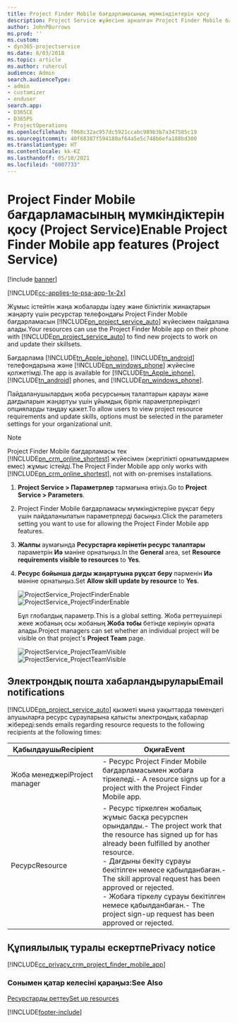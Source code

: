 ```yaml
---
title: Project Finder Mobile бағдарламасының мүмкіндіктерін қосу
description: Project Service жүйесіне арналған Project Finder Mobile бағдарламасы мүмкіндіктерін қосу жолы
author: JohnPBurrows
ms.prod: ''
ms.custom:
- dyn365-projectservice
ms.date: 8/03/2018
ms.topic: article
ms.author: ruhercul
audience: Admin
search.audienceType:
- admin
- customizer
- enduser
search.app:
- D365CE
- D365PS
- ProjectOperations
ms.openlocfilehash: f068c32ac957dc5921ccabc989b3b7a347585c19
ms.sourcegitcommit: 40f68387f594180af64a5e5c748b6efa188bd300
ms.translationtype: HT
ms.contentlocale: kk-KZ
ms.lasthandoff: 05/10/2021
ms.locfileid: "6007733"
---
```

# <a name="enable-project-finder-mobile-app-features-project-service"></a><span data-ttu-id="7c234-103">Project Finder Mobile бағдарламасының мүмкіндіктерін қосу (Project Service)</span><span class="sxs-lookup"><span data-stu-id="7c234-103">Enable Project Finder Mobile app features (Project Service)</span></span>

[!include [banner](../includes/psa-now-project-operations.md)]

[!INCLUDE[cc-applies-to-psa-app-1x-2x](../includes/cc-applies-to-psa-app-1x-2x.md)]

<span data-ttu-id="7c234-104">Жұмыс істейтін жаңа жобаларды іздеу және біліктілік жинақтарын жаңарту үшін ресурстар телефондағы Project Finder Mobile бағдарламасын [!INCLUDE[pn_project_service_auto](../includes/pn-project-service-auto.md)] жүйесімен пайдалана алады.</span><span class="sxs-lookup"><span data-stu-id="7c234-104">Your resources can use the Project Finder Mobile app on their phone with [!INCLUDE[pn_project_service_auto](../includes/pn-project-service-auto.md)] to find new projects to work on and update their skillsets.</span></span>  
  
 <span data-ttu-id="7c234-105">Бағдарлама [!INCLUDE[tn_Apple_iphone](../includes/tn-apple-iphone.md)], [!INCLUDE[tn_android](../includes/tn-android.md)] телефондарына және [!INCLUDE[pn_windows_phone](../includes/pn-windows-phone.md)] жүйесіне қолжетімді.</span><span class="sxs-lookup"><span data-stu-id="7c234-105">The app is available for [!INCLUDE[tn_Apple_iphone](../includes/tn-apple-iphone.md)], [!INCLUDE[tn_android](../includes/tn-android.md)] phones, and [!INCLUDE[pn_windows_phone](../includes/pn-windows-phone.md)].</span></span>  
    
 <span data-ttu-id="7c234-106">Пайдаланушылардың жоба ресурсының талаптарын қарауы және дағдыларын жаңартуы үшін ұйымдық бірлік параметрлеріндегі опцияларды таңдау қажет.</span><span class="sxs-lookup"><span data-stu-id="7c234-106">To allow users to view project resource requirements and update skills, options must be selected in the parameter settings for your organizational unit.</span></span>
  
> [!NOTE]
>  <span data-ttu-id="7c234-107">Project Finder Mobile бағдарламасы тек [!INCLUDE[pn_crm_online_shortest](../includes/pn-crm-online-shortest.md)] жүйесімен (жергілікті орнатымдармен емес) жұмыс істейді.</span><span class="sxs-lookup"><span data-stu-id="7c234-107">The Project Finder Mobile app only works with [!INCLUDE[pn_crm_online_shortest](../includes/pn-crm-online-shortest.md)], not with on-premises installations.</span></span>  
  
1. <span data-ttu-id="7c234-108">**Project Service > Параметрлер** тармағына өтіңіз.</span><span class="sxs-lookup"><span data-stu-id="7c234-108">Go to **Project Service > Parameters**.</span></span>  
  
2. <span data-ttu-id="7c234-109">Project Finder Mobile бағдарламасы мүмкіндіктеріне рұқсат беру үшін пайдаланылатын параметрлерді басыңыз.</span><span class="sxs-lookup"><span data-stu-id="7c234-109">Click the parameters setting you want to use for allowing the Project Finder Mobile app features.</span></span>  
  
3. <span data-ttu-id="7c234-110">**Жалпы** аумағында **Ресурстарға көрінетін ресурс талаптары** параметрін **Иә** мәніне орнатыңыз.</span><span class="sxs-lookup"><span data-stu-id="7c234-110">In the **General** area, set **Resource requirements visible to resources** to **Yes**.</span></span>  
  
4. <span data-ttu-id="7c234-111">**Ресурс бойынша дағды жаңартуына рұқсат беру** пәрменін **Иә** мәніне орнатыңыз.</span><span class="sxs-lookup"><span data-stu-id="7c234-111">Set **Allow skill update by resource** to **Yes**.</span></span>  
  
   <span data-ttu-id="7c234-112">![ProjectService_ProjectFinderEnable](../psa/media/project-service-project-finder-enable.png "ProjectService_ProjectFinderEnable")</span><span class="sxs-lookup"><span data-stu-id="7c234-112">![ProjectService_ProjectFinderEnable](../psa/media/project-service-project-finder-enable.png "ProjectService_ProjectFinderEnable")</span></span>  
  
   <span data-ttu-id="7c234-113">Бұл глобалдық параметр.</span><span class="sxs-lookup"><span data-stu-id="7c234-113">This is a global setting.</span></span> <span data-ttu-id="7c234-114">Жоба реттеушілері жеке жобаның осы жобаның **Жоба тобы** бетінде көрінуін орната алады.</span><span class="sxs-lookup"><span data-stu-id="7c234-114">Project managers can set whether an individual project will be visible on that project's **Project Team** page.</span></span>  
  
   <span data-ttu-id="7c234-115">![ProjectService_ProjectTeamVisible](../psa/media/project-service-project-team-visible.png "ProjectService_ProjectTeamVisible")</span><span class="sxs-lookup"><span data-stu-id="7c234-115">![ProjectService_ProjectTeamVisible](../psa/media/project-service-project-team-visible.png "ProjectService_ProjectTeamVisible")</span></span>  
  
## <a name="email-notifications"></a><span data-ttu-id="7c234-116">Электрондық пошта хабарландырулары</span><span class="sxs-lookup"><span data-stu-id="7c234-116">Email notifications</span></span>  
 [!INCLUDE[pn_project_service_auto](../includes/pn-project-service-auto.md)] <span data-ttu-id="7c234-117">қызметі мына уақыттарда төмендегі алушыларға ресурс сұрауларына қатысты электрондық хабарлар жібереді:</span><span class="sxs-lookup"><span data-stu-id="7c234-117">sends emails regarding resource requests to the following recipients at the following times:</span></span>  
  
|<span data-ttu-id="7c234-118">Қабылдаушы</span><span class="sxs-lookup"><span data-stu-id="7c234-118">Recipient</span></span>|<span data-ttu-id="7c234-119">Оқиға</span><span class="sxs-lookup"><span data-stu-id="7c234-119">Event</span></span>|  
|---------------|-----------|  
|<span data-ttu-id="7c234-120">Жоба менеджері</span><span class="sxs-lookup"><span data-stu-id="7c234-120">Project manager</span></span>|<span data-ttu-id="7c234-121">- Ресурс Project Finder Mobile бағдарламасымен жобаға тіркеледі.</span><span class="sxs-lookup"><span data-stu-id="7c234-121">- A resource signs up for a project with the Project Finder Mobile app.</span></span>|  
|<span data-ttu-id="7c234-122">Ресурс</span><span class="sxs-lookup"><span data-stu-id="7c234-122">Resource</span></span>|<span data-ttu-id="7c234-123">- Ресурс тіркелген жобалық жұмыс басқа ресурспен орындалды.</span><span class="sxs-lookup"><span data-stu-id="7c234-123">- The project work that the resource has signed up for has already been fulfilled by another resource.</span></span><br /><span data-ttu-id="7c234-124">- Дағдыны бекіту сұрауы бекітілген немесе қабылданбаған.</span><span class="sxs-lookup"><span data-stu-id="7c234-124">- The skill approval request has been approved or rejected.</span></span><br /><span data-ttu-id="7c234-125">- Жобаға тіркелу сұрауы бекітілген немесе қабылданбаған.</span><span class="sxs-lookup"><span data-stu-id="7c234-125">- The project sign-up request has been approved or rejected.</span></span>|  
  
## <a name="privacy-notice"></a><span data-ttu-id="7c234-126">Құпиялылық туралы ескертпе</span><span class="sxs-lookup"><span data-stu-id="7c234-126">Privacy notice</span></span>  
 [!INCLUDE[cc_privacy_crm_project_finder_mobile_app](../includes/cc-privacy-crm-project-finder-mobile-app.md)]  
  
### <a name="see-also"></a><span data-ttu-id="7c234-127">Сонымен қатар келесіні қараңыз:</span><span class="sxs-lookup"><span data-stu-id="7c234-127">See Also</span></span>  
 [<span data-ttu-id="7c234-128">Ресурстарды реттеу</span><span class="sxs-lookup"><span data-stu-id="7c234-128">Set up resources</span></span>](../psa/set-up-resources.md)


[!INCLUDE[footer-include](../includes/footer-banner.md)]